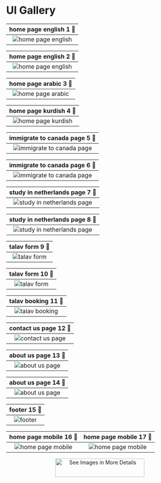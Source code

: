 # UI Gallery

|home page english 1 🔽|
|:---------------:|
|![home page english ](ui/home-page-english-1.png)|

|home page english 2 🔽|
|:---------------:|
|![home page english ](ui/home-page-english-2.png)|

|home page arabic 3 🔽|
|:---------------:|
|![home page arabic ](ui/home-page-arabic-3.png)|

|home page kurdish 4 🔽|
|:---------------:|
|![home page kurdish ](ui/home-page-kurdish-4.png)|

|immigrate to canada page 5 🔽|
|:---------------:|
|![immigrate to canada page ](ui/immigrate-to-canada-page-5.png)|

|immigrate to canada page 6 🔽|
|:---------------:|
|![immigrate to canada page ](ui/immigrate-to-canada-page-6.png)|

|study in netherlands page 7 🔽|
|:---------------:|
|![study in netherlands page ](ui/study-in-netherlands-page-7.png)|

|study in netherlands page 8 🔽|
|:---------------:|
|![study in netherlands page ](ui/study-in-netherlands-page-8.png)|

|talav form 9 🔽|
|:---------------:|
|![talav form ](ui/talav-form-9.png)|

|talav form 10 🔽|
|:---------------:|
|![talav form ](ui/talav-form-10.png)|

|talav booking 11 🔽|
|:---------------:|
|![talav booking ](ui/talav-booking-11.png)|

|contact us page 12 🔽|
|:---------------:|
|![contact us page ](ui/contact-us-page-12.png)|

|about us page 13 🔽|
|:---------------:|
|![about us page ](ui/about-us-page-13.png)|

|about us page 14 🔽|
|:---------------:|
|![about us page ](ui/about-us-page-14.png)|

|footer 15 🔽|
|:---------------:|
|![footer ](ui/footer-15.png)|

| home page mobile 16 🔽 | home page mobile 17 🔽 |
|:----------------------:|:----------------------:|
| ![home page mobile](ui/home-page-mobile-16.png) | ![home page mobile](ui/home-page-mobile-17.png) |


<p align="center">
  <a href="../docs/ui/">
    <img src="https://img.shields.io/badge/See%20Images%20in%20More%20Details-2b90d9" alt="See Images in More Details" width="240" height="50">
  </a>
</p>